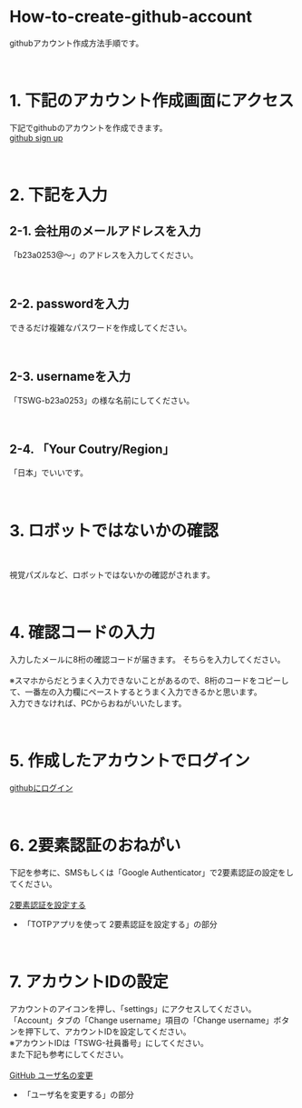 # How-to-create-github-account
githubアカウント作成方法手順です。

</br>

# 1. 下記のアカウント作成画面にアクセス
下記でgithubのアカウントを作成できます。</br>
[github sign up](https://github.com/signup)

</br>

# 2. 下記を入力

## 2-1. 会社用のメールアドレスを入力
「b23a0253@〜」のアドレスを入力してください。

</br>

## 2-2. passwordを入力
できるだけ複雑なパスワードを作成してください。

</br>

## 2-3. usernameを入力
「TSWG-b23a0253」の様な名前にしてください。

</br>

## 2-4. 「Your Coutry/Region」
「日本」でいいです。

</br>

# 3. ロボットではないかの確認

</br>

視覚パズルなど、ロボットではないかの確認がされます。

</br>

# 4. 確認コードの入力
入力したメールに8桁の確認コードが届きます。
そちらを入力してください。
</br></br>
※スマホからだとうまく入力できないことがあるので、8桁のコードをコピーして、一番左の入力欄にペーストするとうまく入力できるかと思います。
</br>
入力できなければ、PCからおねがいいたします。

</br>

# 5. 作成したアカウントでログイン
[githubにログイン](https://github.com/login)

</br>

# 6. 2要素認証のおねがい
下記を参考に、SMSもしくは「Google Authenticator」で2要素認証の設定をしてください。
</br></br>
[2要素認証を設定する](https://docs.github.com/ja/authentication/securing-your-account-with-two-factor-authentication-2fa/configuring-two-factor-authentication)
- 「TOTPアプリを使って 2要素認証を設定する」の部分

</br>

# 7. アカウントIDの設定
アカウントのアイコンを押し、「settings」にアクセスしてください。
「Account」タブの「Change username」項目の「Change username」ボタンを押下して、アカウントIDを設定してください。</br>
※アカウントIDは「TSWG-社員番号」にしてください。
</br>
また下記も参考にしてください。
</br></br>
[GitHub ユーザ名の変更](https://docs.github.com/ja/account-and-profile/setting-up-and-managing-your-personal-account-on-github/managing-user-account-settings/changing-your-github-username)
- 「ユーザ名を変更する」の部分
